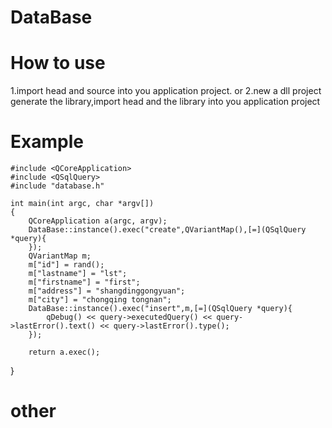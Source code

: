 # DataBase

# How to use
  1.import head and source into you application project.
  or
  2.new a dll project generate the library,import head and the library into you application project

# Example
	#include <QCoreApplication>
	#include <QSqlQuery>
	#include "database.h"

	int main(int argc, char *argv[])
	{
		QCoreApplication a(argc, argv);
		DataBase::instance().exec("create",QVariantMap(),[=](QSqlQuery *query){
		});
		QVariantMap m;
		m["id"] = rand();
		m["lastname"] = "lst";
		m["firstname"] = "first";
		m["address"] = "shangdinggongyuan";
		m["city"] = "chongqing tongnan";
		DataBase::instance().exec("insert",m,[=](QSqlQuery *query){
			qDebug() << query->executedQuery() << query->lastError().text() << query->lastError().type();
		});
	  
		return a.exec();
  }
  
# other
  